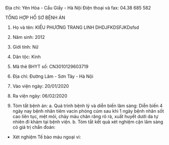 Địa chỉ: Yên Hòa - Cầu Giấy - Hà Nội Điện thoại và fax: 04.38 685 582

TỔNG HỢP HỒ SƠ BỆNH ÁN

1. Họ và tên: KIỀU PHƯƠNG TRANG LINH DHDJFKDSFJKDsfsd
2. Năm sinh: 2012
3. Giới tính: Nữ
4. Dân tộc: Kinh
5. Mã thẻ BHYT số: CN3010129603719
6. Địa chỉ: Đường Lâm - Sơn Tây - Hà Nội
7. Vào viện ngày: 20/01/2020
8. Ra viện ngày: 06/02/2020

10. Tóm tắt bệnh án:
a. Quá trình bệnh lý và diễn biến lâm sàng:
Diễn biến 4 ngày nay bệnh nhân tiêm vacin phòng cúm sau khi 1 ngày bệnh nhân sốt cao liên tục, mệt mỏi, chảy máu chân răng rõ rà, xuất huyết dưới da tự nhiên đi khám tại bệnh viện.
b. Tóm tắt kết quả xét nghiệm cận lâm sàng có giá trị chẩn đoán:
- Xét nghiệm Tế bào máu ngoại vi: